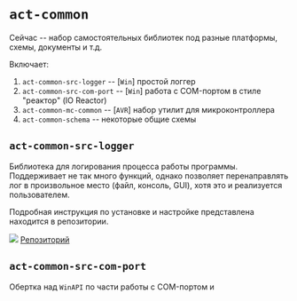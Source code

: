 # `act-common`

Сейчас -- набор самостоятельных библиотек под разные платформы, схемы, документы и т.д.

Включает:

1. `act-common-src-logger` -- [`Win`] простой логгер
1. `act-common-src-com-port` -- [`Win`] работа с COM-портом в стиле "реактор" (IO Reactor)
1. `act-common-mc-common` -- [`AVR`] набор утилит для микроконтроллера
1. `act-common-schema` -- некоторые общие схемы

## `act-common-src-logger`

Библиотека для логирования процесса работы программы. Поддерживает не так много функций, однако позволяет перенаправлять лог в произвольное место (файл, консоль, GUI), хотя это и реализуется пользователем.

Подробная инструкция по установке и настройке представлена находится в репозитории.

![](https://assets-cdn.github.com/favicon.ico) [Репозиторий](https://github.com/Dqxl1t0AQAave4/act-common-src-logger)

## `act-common-src-com-port`

Обертка над `WinAPI` по части работы с COM-портом и 